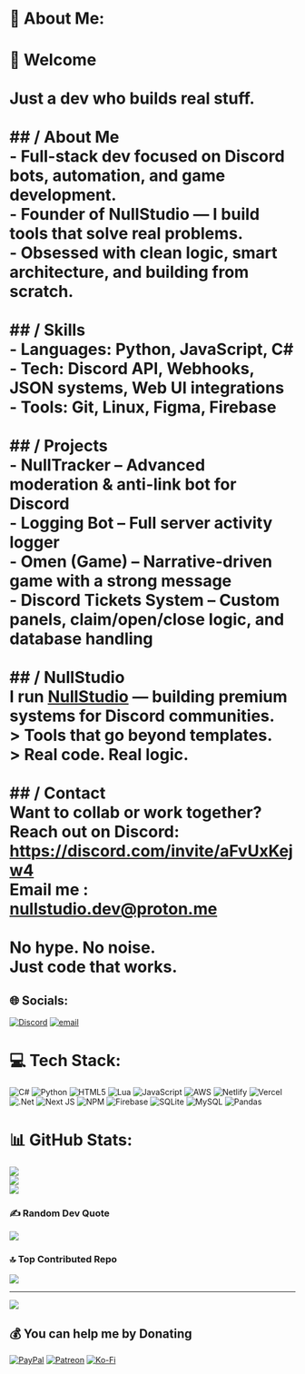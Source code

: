 # 💫 About Me:
# 👋 Welcome<br><br>Just a dev who builds real stuff.<br><br>## / About Me<br>- Full-stack dev focused on Discord bots, automation, and game development.<br>- Founder of **NullStudio** — I build tools that solve real problems.<br>- Obsessed with clean logic, smart architecture, and building from scratch.<br><br>## / Skills<br>- **Languages**: Python, JavaScript, C#<br>- **Tech**: Discord API, Webhooks, JSON systems, Web UI integrations<br>- **Tools**: Git, Linux, Figma, Firebase<br><br>## / Projects<br>- **NullTracker** – Advanced moderation & anti-link bot for Discord<br>- **Logging Bot** – Full server activity logger<br>- **Omen (Game)** – Narrative-driven game with a strong message<br>- **Discord Tickets System** – Custom panels, claim/open/close logic, and database handling<br><br>## / NullStudio<br>I run [NullStudio](https://nullstudio.gumroad.com) — building premium systems for Discord communities.  <br>> Tools that go beyond templates.  <br>> Real code. Real logic.<br><br>## / Contact<br>Want to collab or work together?  <br>Reach out on Discord: https://discord.com/invite/aFvUxKejw4<br>Email me : nullstudio.dev@proton.me<br><br>No hype. No noise.  <br>Just code that works.<br>


## 🌐 Socials:
[![Discord](https://img.shields.io/badge/Discord-%237289DA.svg?logo=discord&logoColor=white)](https://discord.gg/aFvUxKejw4) [![email](https://img.shields.io/badge/Email-D14836?logo=gmail&logoColor=white)](mailto:nullstudio.dev@proton.me) 

# 💻 Tech Stack:
![C#](https://img.shields.io/badge/c%23-%23239120.svg?style=for-the-badge&logo=csharp&logoColor=white) ![Python](https://img.shields.io/badge/python-3670A0?style=for-the-badge&logo=python&logoColor=ffdd54) ![HTML5](https://img.shields.io/badge/html5-%23E34F26.svg?style=for-the-badge&logo=html5&logoColor=white) ![Lua](https://img.shields.io/badge/lua-%232C2D72.svg?style=for-the-badge&logo=lua&logoColor=white) ![JavaScript](https://img.shields.io/badge/javascript-%23323330.svg?style=for-the-badge&logo=javascript&logoColor=%23F7DF1E) ![AWS](https://img.shields.io/badge/AWS-%23FF9900.svg?style=for-the-badge&logo=amazon-aws&logoColor=white) ![Netlify](https://img.shields.io/badge/netlify-%23000000.svg?style=for-the-badge&logo=netlify&logoColor=#00C7B7) ![Vercel](https://img.shields.io/badge/vercel-%23000000.svg?style=for-the-badge&logo=vercel&logoColor=white) ![.Net](https://img.shields.io/badge/.NET-5C2D91?style=for-the-badge&logo=.net&logoColor=white) ![Next JS](https://img.shields.io/badge/Next-black?style=for-the-badge&logo=next.js&logoColor=white) ![NPM](https://img.shields.io/badge/NPM-%23CB3837.svg?style=for-the-badge&logo=npm&logoColor=white) ![Firebase](https://img.shields.io/badge/firebase-a08021?style=for-the-badge&logo=firebase&logoColor=ffcd34) ![SQLite](https://img.shields.io/badge/sqlite-%2307405e.svg?style=for-the-badge&logo=sqlite&logoColor=white) ![MySQL](https://img.shields.io/badge/mysql-4479A1.svg?style=for-the-badge&logo=mysql&logoColor=white) ![Pandas](https://img.shields.io/badge/pandas-%23150458.svg?style=for-the-badge&logo=pandas&logoColor=white)
# 📊 GitHub Stats:
![](https://github-readme-stats.vercel.app/api?username=RDXFGXY1&theme=shadow_red&hide_border=true&include_all_commits=true&count_private=true)<br/>
![](https://nirzak-streak-stats.vercel.app/?user=RDXFGXY1&theme=shadow_red&hide_border=true)<br/>
![](https://github-readme-stats.vercel.app/api/top-langs/?username=RDXFGXY1&theme=shadow_red&hide_border=true&include_all_commits=true&count_private=true&layout=compact)

### ✍️ Random Dev Quote
![](https://quotes-github-readme.vercel.app/api?type=horizontal&theme=dark)

### 🔝 Top Contributed Repo
![](https://github-contributor-stats.vercel.app/api?username=RDXFGXY1&limit=5&theme=shadow_red&combine_all_yearly_contributions=true)

---
[![](https://visitcount.itsvg.in/api?id=RDXFGXY1&icon=1&color=4)](https://visitcount.itsvg.in)

  ## 💰 You can help me by Donating
  [![PayPal](https://img.shields.io/badge/PayPal-00457C?style=for-the-badge&logo=paypal&logoColor=white)](https://paypal.me/ayoubzel) [![Patreon](https://img.shields.io/badge/Patreon-F96854?style=for-the-badge&logo=patreon&logoColor=white)](https://patreon.com/NullStudio001) [![Ko-Fi](https://img.shields.io/badge/Ko--fi-F16061?style=for-the-badge&logo=ko-fi&logoColor=white)](https://ko-fi.com/kyrosdev) 

  
<!-- Proudly created with GPRM ( https://gprm.itsvg.in ) -->
